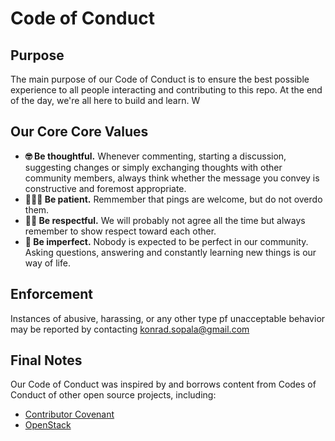 # Code of Conduct

## Purpose

The main purpose of our Code of Conduct is to ensure the best possible experience to all people interacting and contributing to this repo. At the end of the day, we're all here to build and learn. W

## Our Core Core Values

* **🤓 Be thoughtful.** Whenever commenting, starting a discussion, suggesting changes or simply exchanging thoughts with other community members, always think whether the message you convey is constructive and foremost appropriate. 
*  **🙇🏼‍♂️ Be patient.** Remmember that pings are welcome, but do not overdo them.
* **👵🧓 Be respectful.** We will probably not agree all the time but always remember to show respect toward each other.
* **🤔 Be imperfect.** Nobody is expected to be perfect in our community. Asking questions, answering and constantly learning new things is our way of life. 

## Enforcement

Instances of abusive, harassing, or any other type pf unacceptable behavior may be reported by contacting konrad.sopala@gmail.com

## Final Notes

Our Code of Conduct was inspired by and borrows content from Codes of Conduct of other open source projects, including:

* [Contributor Covenant](http://contributor-covenant.org/)
* [OpenStack](https://www.openstack.org/legal/community-code-of-conduct/)
